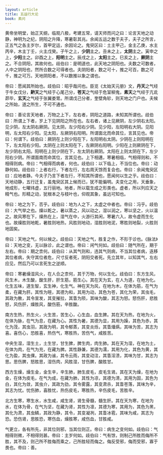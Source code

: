 ```yaml
---
layout: article
title: 五运行大论
book: 素问
---
```


黄帝坐明堂，始正天纲，临观八极，考建五常，请天师而问之曰：论言天地之动静，神明为之纪，阴阳之升降，寒暑彰其兆。余闻五运之数于夫子，夫子之所言，正五气之各主岁尔，首甲定运，余因论之。鬼臾区曰：土主甲己，金主乙庚，水主丙辛，木主丁壬，火主戊癸。子午之上，**少阴**主之。丑未之上，**太阴**主之。寅申之上，**少阳**主之。卯酉之上，**阳明**主之。辰戌之上，**太阳**主之。巳亥之上，**厥阴**主之。不合阴阳，其故何也。歧伯曰：是明道也，此天地之阴阳也。夫数之可数者，人中之阴阳也，然所合数之可得者也。夫阴阳者，数之可十，推之可百，数之可千，推之可万。天地阴阳者，不以数推以象之谓也。

帝曰：愿闻其所始也。歧伯曰：昭乎哉问也。臣览《太始天元册》文，**丹天**之气经于牛女戊分，**黅天**之气经于心尾己分，**苍天**之气经于危室柳鬼，**素天**之气经于亢氐昴毕，**玄天**之气经于张翼娄胃。所谓戊己分者，奎壁角轸，则天地之门户也。夫候之所始，道之所生，不可不通也。

帝曰：善论言天地者，万物之上下，左右者，阴阳之道路，未知其所谓也。歧伯曰：所谓上下者，岁上下见阴阳之所在也。左右者，诸上见厥阴，左少阴右太阳。见少阴，左太阴右厥阴。见太阴，左少阳右少阴。见少阳，左阳明右大阴。见阳明，左太阳右少阳。见太阳，左厥阴右阳明。所谓面北而命其位，言其见也。帝曰：何谓下。歧伯曰：厥阴在上则少阳在下，左阳明右太阴。少阴在上则阳明在下，左太阳右少阳。太阴在上则太阳在下，左厥阴右阳明。少阳在上则厥阴在下，左少阴右太阳。阳明在上则少阴在下，左太阴右厥阴。太阳在上则太阴在下，左少阳右少阴。所谓面南而命其位，言其见也。上下相遘，寒暑相临，气相得则和，不相得则病。帝曰：气相得而病者，何也。歧伯曰：以下临上，不当位也。帝曰：动静何如。歧伯曰：上者右行，下者左行，左右周天馀而复会也。帝曰：余闻鬼臾区曰：应地者静。今夫子乃言下者左行，不知其所谓也，愿闻何以生之乎。歧伯曰：天地动静，五行迁复，虽鬼臾区其上候而已，犹不能徧明。夫变化之用，天垂象，地成形，七曜纬虚，五行丽地。地者，所以载生成之形类也。虚者，所以列应天之精气也。形精之动，犹根本之与枝叶也，仰观其象，虽远可知也。

帝曰：地之为下，否乎。歧伯曰：地为人之下，太虚之中者也。帝曰：冯乎。歧伯曰：大气举之也。燥以乾之，暑以蒸之，风以动之，湿以润之，寒以坚之，火以温之。故风寒在下，燥热在上，湿气在中，火游行其闲，寒暑六入，故令虚而生化也。故燥胜则地乾，暑胜则地热，风胜则地动，湿胜则地泥，寒胜则地裂，火胜则地固矣。

帝曰：天地之气，何以候之。歧伯曰：天地之气，胜复之作，不形于诊也。《脉法》曰：天地之变，无以脉诊，此之谓也。帝曰：闲气何如。歧伯曰：随气所在，期于左右。帝曰：期之柰何。歧伯曰：从其气则和，违其气则病，不当其位者病，迭移其位者病，失守其位者危，尺寸反者死，阴阳交者死。先立其年，以知其气，左右应见，然后乃可以言死生之逆顺。

帝曰：寒暑燥湿风火，在人合之柰何，其于万物，何以生化。歧伯曰：东方生风，风生木，木生酸，酸生肝，肝生筋，筋生心。其在天为玄，在人为道，在地为化。化生五味，道生智，玄生神，化生气。神在天为风，在地为木，在体为筋，在气为柔，在藏为肝。其性为暄，其德为和，其用为动，其色为苍，其化为荣，其虫毛，其政为散，其令宣发，其变摧拉，其眚为陨，其味为酸，其志为怒。怒伤肝，悲胜怒，风伤肝，燥胜风，酸伤筋，辛胜酸。

南方生热，热生火，火生苦，苦生心，心生血，血生脾。其在天为热，在地为火，在体为脉，在气为息，在藏为心。其性为暑，其德为显，其用为躁，其色为赤，其化为茂，其虫羽，其政为明，其令郁蒸，其变炎烁，其眚燔焫，其味为苦，其志为喜。喜伤心，恐胜喜，热伤气，寒胜热，苦伤气，咸胜苦。

中央生湿，湿生土，土生甘，甘生脾，脾生肉，肉生肺。其在天为湿，在地为土，在体为肉，在气为充，在藏为脾。其性静兼，其德为濡，其用为化，其色为黄，其化为盈，其虫倮。其政为谧，其令云雨，其变动注，其眚淫溃，其味为甘，其志为思。思伤脾，怒胜思，湿伤肉，风胜湿，甘伤脾，酸胜甘。

西方生燥，燥生金，金生辛，辛生肺，肺生皮毛，皮毛生肾。其在天为燥，在地为金，在体为皮毛，在气为成，在藏为肺，其性为凉，其德为清，其用为固，其色为白，其化为敛，其虫介，其政为劲，其令雾露，其变肃杀，其眚苍落，其味为辛，其志为忧。忧伤肺，喜胜忧，热伤皮毛，寒胜热，辛伤皮毛，苦胜辛。

北方生寒，寒生水，水生咸，咸生肾，肾生骨髓，髓生肝。其在天为寒，在地为水，在体为骨，在气为坚，在藏为肾，其性为凛，其德为寒，其用为，其色为黑，其化为肃，其虫鳞，其政为静，其令，其变凝冽，其眚冰雹，其味为咸，其志为恐。恐伤肾，思胜恐，寒伤血，燥胜寒，咸伤血，甘胜咸。

气更立，各有所先，非其位则邪，当其位则正。帝曰：病生之变何如。歧伯曰：气相得则微，不相得则甚。帝曰：主岁何如。歧伯曰：气有馀，则制己所胜而侮所不胜，其不及，则己所不胜侮而乘之，己所胜轻而侮之。侮反受邪，侮而受邪，寡于畏也。帝曰：善。

